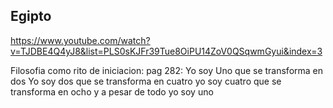 ## Egipto
https://www.youtube.com/watch?v=TJDBE4Q4yJ8&list=PLS0sKJFr39Tue8OiPU14ZoV0QSqwmGyui&index=3

Filosofia como rito de iniciacion:
  pag 282: Yo soy Uno que se transforma en dos
  Yo soy dos que se transforma en cuatro
  yo soy cuatro que se transforma en ocho
  y a pesar de todo yo soy uno